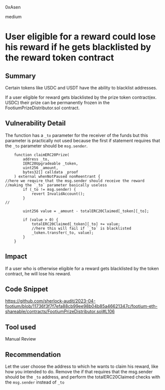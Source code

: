 0xAsen

medium

# User eligible for a reward could lose his reward if he gets blacklisted by the reward token contract

## Summary
Certain tokens like USDC and USDT have the ability to blacklist addresses. 

If a user eligible for reward gets blacklisted by the prize token contract(ex. USDC) their prize can be permanently frozen in the FootiumPrizeDistributor.sol contract.
## Vulnerability Detail
The function has a `_to` parameter for the receiver of the funds but this parameter is practically not used because the first if statement requires that the `_to` parameter should be `msg.sender`.
 
```solidity
    function claimERC20Prize(
        address _to,
        IERC20Upgradeable _token,
        uint256 _amount,
        bytes32[] calldata _proof
    ) external whenNotPaused nonReentrant {
//here we require that the msg.sender should receive the reward
//making the `_to` parameter basically useless
        if (_to != msg.sender) {
            revert InvalidAccount();
        }
//

        uint256 value = _amount - totalERC20Claimed[_token][_to];

        if (value > 0) {
            totalERC20Claimed[_token][_to] += value;
            //here this will fail if `_to` is blacklisted
            _token.transfer(_to, value); 
        }
    }
``` 
## Impact
If a user who is otherwise eligible for a reward gets blacklisted by the token contract, he will lose his reward. 
## Code Snippet
https://github.com/sherlock-audit/2023-04-footium/blob/11736f3f7f7efa88cb99ee98b04b85a46621347c/footium-eth-shareable/contracts/FootiumPrizeDistributor.sol#L106
## Tool used

Manual Review

## Recommendation
Let the user choose the address to which he wants to claim his reward, like how you intended to do. Remove the if that requires that the msg.sender should be the `_to` address, and perform the totalERC20Claimed checks with the `msg.sender` instead of `_to`